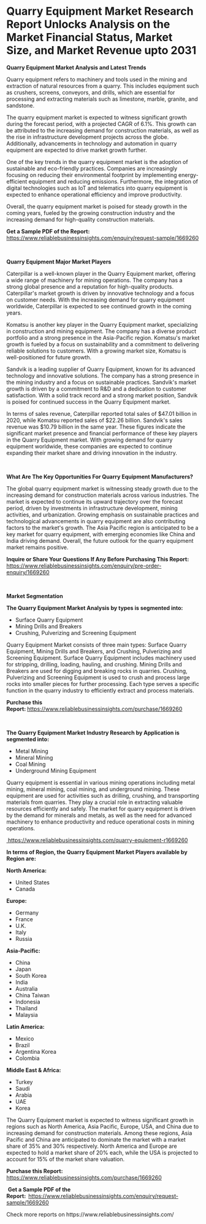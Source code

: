 <p><h1>Quarry Equipment Market Research Report Unlocks Analysis on the Market Financial Status, Market Size, and Market Revenue upto 2031</h1></p><p><strong>Quarry Equipment Market Analysis and Latest Trends</strong></p>
<p><p>Quarry equipment refers to machinery and tools used in the mining and extraction of natural resources from a quarry. This includes equipment such as crushers, screens, conveyors, and drills, which are essential for processing and extracting materials such as limestone, marble, granite, and sandstone.</p><p>The quarry equipment market is expected to witness significant growth during the forecast period, with a projected CAGR of 6.1%. This growth can be attributed to the increasing demand for construction materials, as well as the rise in infrastructure development projects across the globe. Additionally, advancements in technology and automation in quarry equipment are expected to drive market growth further.</p><p>One of the key trends in the quarry equipment market is the adoption of sustainable and eco-friendly practices. Companies are increasingly focusing on reducing their environmental footprint by implementing energy-efficient equipment and reducing emissions. Furthermore, the integration of digital technologies such as IoT and telematics into quarry equipment is expected to enhance operational efficiency and improve productivity.</p><p>Overall, the quarry equipment market is poised for steady growth in the coming years, fueled by the growing construction industry and the increasing demand for high-quality construction materials.</p></p>
<p><strong>Get a Sample PDF of the Report:&nbsp;</strong> <a href="https://www.reliablebusinessinsights.com/enquiry/request-sample/1669260">https://www.reliablebusinessinsights.com/enquiry/request-sample/1669260</a></p>
<p>&nbsp;</p>
<p><strong>Quarry Equipment Major Market Players</strong></p>
<p><p>Caterpillar is a well-known player in the Quarry Equipment market, offering a wide range of machinery for mining operations. The company has a strong global presence and a reputation for high-quality products. Caterpillar's market growth is driven by innovative technology and a focus on customer needs. With the increasing demand for quarry equipment worldwide, Caterpillar is expected to see continued growth in the coming years.</p><p>Komatsu is another key player in the Quarry Equipment market, specializing in construction and mining equipment. The company has a diverse product portfolio and a strong presence in the Asia-Pacific region. Komatsu's market growth is fueled by a focus on sustainability and a commitment to delivering reliable solutions to customers. With a growing market size, Komatsu is well-positioned for future growth.</p><p>Sandvik is a leading supplier of Quarry Equipment, known for its advanced technology and innovative solutions. The company has a strong presence in the mining industry and a focus on sustainable practices. Sandvik's market growth is driven by a commitment to R&D and a dedication to customer satisfaction. With a solid track record and a strong market position, Sandvik is poised for continued success in the Quarry Equipment market.</p><p>In terms of sales revenue, Caterpillar reported total sales of $47.01 billion in 2020, while Komatsu reported sales of $22.26 billion. Sandvik's sales revenue was $10.79 billion in the same year. These figures indicate the significant market presence and financial performance of these key players in the Quarry Equipment market. With growing demand for quarry equipment worldwide, these companies are expected to continue expanding their market share and driving innovation in the industry.</p></p>
<p>&nbsp;</p>
<p><strong>What Are The Key Opportunities For Quarry Equipment Manufacturers?</strong></p>
<p><p>The global quarry equipment market is witnessing steady growth due to the increasing demand for construction materials across various industries. The market is expected to continue its upward trajectory over the forecast period, driven by investments in infrastructure development, mining activities, and urbanization. Growing emphasis on sustainable practices and technological advancements in quarry equipment are also contributing factors to the market's growth. The Asia Pacific region is anticipated to be a key market for quarry equipment, with emerging economies like China and India driving demand. Overall, the future outlook for the quarry equipment market remains positive.</p></p>
<p><strong>Inquire or Share Your Questions If Any Before Purchasing This Report:</strong> <a href="https://www.reliablebusinessinsights.com/enquiry/pre-order-enquiry/1669260">https://www.reliablebusinessinsights.com/enquiry/pre-order-enquiry/1669260</a></p>
<p>&nbsp;</p>
<p><strong>Market Segmentation</strong></p>
<p><strong>The Quarry Equipment Market Analysis by types is segmented into:</strong></p>
<p><ul><li>Surface Quarry Equipment</li><li>Mining Drills and Breakers</li><li>Crushing, Pulverizing and Screening Equipment</li></ul></p>
<p><p>Quarry Equipment Market consists of three main types: Surface Quarry Equipment, Mining Drills and Breakers, and Crushing, Pulverizing and Screening Equipment. Surface Quarry Equipment includes machinery used for stripping, drilling, loading, hauling, and crushing. Mining Drills and Breakers are used for digging and breaking rocks in quarries. Crushing, Pulverizing and Screening Equipment is used to crush and process large rocks into smaller pieces for further processing. Each type serves a specific function in the quarry industry to efficiently extract and process materials.</p></p>
<p><strong>Purchase this Report:&nbsp;</strong><a href="https://www.reliablebusinessinsights.com/purchase/1669260">https://www.reliablebusinessinsights.com/purchase/1669260</a></p>
<p>&nbsp;</p>
<p><strong>The Quarry Equipment Market Industry Research by Application is segmented into:</strong></p>
<p><ul><li>Metal Mining</li><li>Mineral Mining</li><li>Coal Mining</li><li>Underground Mining Equipment</li></ul></p>
<p><p>Quarry equipment is essential in various mining operations including metal mining, mineral mining, coal mining, and underground mining. These equipment are used for activities such as drilling, crushing, and transporting materials from quarries. They play a crucial role in extracting valuable resources efficiently and safely. The market for quarry equipment is driven by the demand for minerals and metals, as well as the need for advanced machinery to enhance productivity and reduce operational costs in mining operations.</p></p>
<p><a href="https://www.reliablebusinessinsights.com/quarry-equipment-r1669260">&nbsp;https://www.reliablebusinessinsights.com/quarry-equipment-r1669260</a></p>
<p><strong>In terms of Region, the Quarry Equipment Market Players available by Region are:</strong></p>
<p>
    <p> <strong> North America: </strong>
        <ul>
            <li>United States</li>
            <li>Canada</li>
        </ul>
        </p> 
    <p> <strong> Europe: </strong>
        <ul>
            <li>Germany</li>
            <li>France</li>
            <li>U.K.</li>
            <li>Italy</li>
            <li>Russia</li>
        </ul>
        </p> 
    <p> <strong> Asia-Pacific: </strong>
        <ul>
            <li>China</li>
            <li>Japan</li>
            <li>South Korea</li>
            <li>India</li>
            <li>Australia</li>
            <li>China Taiwan</li>
            <li>Indonesia</li>
            <li>Thailand</li>
            <li>Malaysia</li>
        </ul>
        </p> 
    <p> <strong> Latin America: </strong>
        <ul>
            <li>Mexico</li>
            <li>Brazil</li>
            <li>Argentina Korea</li>
            <li>Colombia</li>
        </ul>
        </p> 
    <p> <strong> Middle East & Africa: </strong>
        <ul>
            <li>Turkey</li>
            <li>Saudi</li>
            <li>Arabia</li>
            <li>UAE</li>
            <li>Korea</li>
        </ul>
    </p>
    </p>
<p><p>The Quarry Equipment market is expected to witness significant growth in regions such as North America, Asia Pacific, Europe, USA, and China due to increasing demand for construction materials. Among these regions, Asia Pacific and China are anticipated to dominate the market with a market share of 35% and 30% respectively. North America and Europe are expected to hold a market share of 20% each, while the USA is projected to account for 15% of the market share valuation.</p></p>
<p><strong>Purchase this Report: </strong><a href="https://www.reliablebusinessinsights.com/purchase/1669260">https://www.reliablebusinessinsights.com/purchase/1669260</a></p>
<p>&nbsp;<strong>Get a Sample PDF of the Report:&nbsp;&nbsp;</strong><a href="https://www.reliablebusinessinsights.com/enquiry/request-sample/1669260">https://www.reliablebusinessinsights.com/enquiry/request-sample/1669260</a></p>
<p><strong></strong></p>
<p>Check more reports on https://www.reliablebusinessinsights.com/</p>